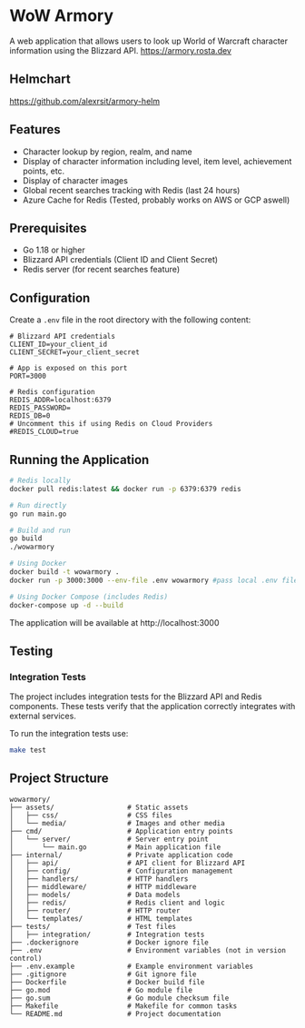 # WoW Armory

A web application that allows users to look up World of Warcraft character information using the Blizzard API.
https://armory.rosta.dev

## Helmchart

https://github.com/alexrsit/armory-helm

## Features

- Character lookup by region, realm, and name
- Display of character information including level, item level, achievement points, etc.
- Display of character images
- Global recent searches tracking with Redis (last 24 hours)
- Azure Cache for Redis (Tested, probably works on AWS or GCP aswell)

## Prerequisites

- Go 1.18 or higher
- Blizzard API credentials (Client ID and Client Secret)
- Redis server (for recent searches feature)

## Configuration

Create a `.env` file in the root directory with the following content:

```
# Blizzard API credentials
CLIENT_ID=your_client_id
CLIENT_SECRET=your_client_secret

# App is exposed on this port
PORT=3000

# Redis configuration
REDIS_ADDR=localhost:6379
REDIS_PASSWORD=
REDIS_DB=0
# Uncomment this if using Redis on Cloud Providers
#REDIS_CLOUD=true
```

## Running the Application

```bash
# Redis locally
docker pull redis:latest && docker run -p 6379:6379 redis

# Run directly
go run main.go

# Build and run
go build
./wowarmory

# Using Docker
docker build -t wowarmory .
docker run -p 3000:3000 --env-file .env wowarmory #pass local .env file

# Using Docker Compose (includes Redis)
docker-compose up -d --build
```

The application will be available at http://localhost:3000

## Testing

### Integration Tests

The project includes integration tests for the Blizzard API and Redis components. These tests verify that the application correctly integrates with external services.

To run the integration tests use:

```bash
make test
```

## Project Structure

```
wowarmory/
├── assets/                  # Static assets
│   ├── css/                 # CSS files
│   └── media/               # Images and other media
├── cmd/                     # Application entry points
│   └── server/              # Server entry point
│       └── main.go          # Main application file
├── internal/                # Private application code
│   ├── api/                 # API client for Blizzard API
│   ├── config/              # Configuration management
│   ├── handlers/            # HTTP handlers
│   ├── middleware/          # HTTP middleware
│   ├── models/              # Data models
│   ├── redis/               # Redis client and logic
│   ├── router/              # HTTP router
│   └── templates/           # HTML templates
├── tests/                   # Test files
│   ├── integration/         # Integration tests
├── .dockerignore            # Docker ignore file
├── .env                     # Environment variables (not in version control)
├── .env.example             # Example environment variables
├── .gitignore               # Git ignore file
├── Dockerfile               # Docker build file
├── go.mod                   # Go module file
├── go.sum                   # Go module checksum file
├── Makefile                 # Makefile for common tasks
└── README.md                # Project documentation
```

